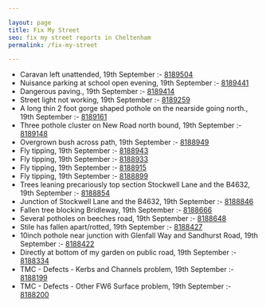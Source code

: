 ```yaml
---

layout: page
title: Fix My Street
seo: fix my street reports in Cheltenham
permalink: /fix-my-street

---
```


<!-- fix_marker starts -->

- Caravan left unattended, 19th September :- [8189504](https://www.fixmystreet.com/report/8189504)
- Nuisance parking at school open evening, 19th September :- [8189441](https://www.fixmystreet.com/report/8189441)
- Dangerous paving., 19th September :- [8189414](https://www.fixmystreet.com/report/8189414)
- Street light not working, 19th September :- [8189259](https://www.fixmystreet.com/report/8189259)
- A long thin 2 foot gorge shaped pothole on the nearside going north., 19th September :- [8189161](https://www.fixmystreet.com/report/8189161)
- Three pothole cluster on New Road north bound, 19th September :- [8189148](https://www.fixmystreet.com/report/8189148)
- Overgrown bush across path, 19th September :- [8188949](https://www.fixmystreet.com/report/8188949)
- Fly tipping, 19th September :- [8188943](https://www.fixmystreet.com/report/8188943)
- Fly tipping, 19th September :- [8188933](https://www.fixmystreet.com/report/8188933)
- Fly tipping, 19th September :- [8188915](https://www.fixmystreet.com/report/8188915)
- Fly tipping, 19th September :- [8188899](https://www.fixmystreet.com/report/8188899)
- Trees leaning precariously top section Stockwell Lane and the B4632, 19th September :- [8188854](https://www.fixmystreet.com/report/8188854)
- Junction of Stockwell Lane and the B4632, 19th September :- [8188846](https://www.fixmystreet.com/report/8188846)
- Fallen tree blocking Bridleway, 19th September :- [8188666](https://www.fixmystreet.com/report/8188666)
- Several potholes on beeches road, 19th September :- [8188648](https://www.fixmystreet.com/report/8188648)
- Stile has fallen apart/rotted, 19th September :- [8188427](https://www.fixmystreet.com/report/8188427)
- 10inch pothole near junction with Glenfall Way and Sandhurst Road, 19th September :- [8188422](https://www.fixmystreet.com/report/8188422)
- Directly at bottom of my garden on public road, 19th September :- [8188334](https://www.fixmystreet.com/report/8188334)
- TMC - Defects - Kerbs and Channels problem, 19th September :- [8188199](https://www.fixmystreet.com/report/8188199)
- TMC - Defects - Other FW6  Surface problem, 19th September :- [8188200](https://www.fixmystreet.com/report/8188200)

<!-- fix_marker ends -->